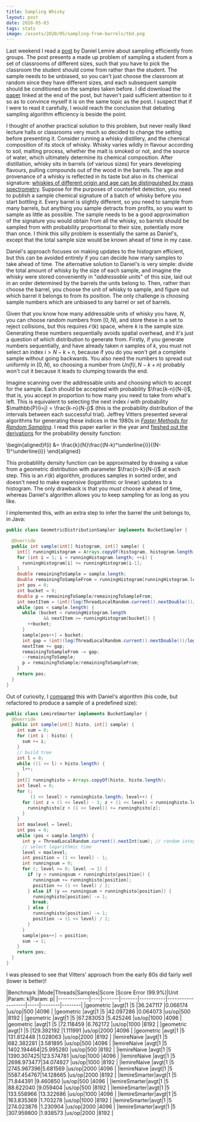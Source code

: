 ```yaml
---
title: Sampling Whisky
layout: post
date: 2020-05-03
tags: stats
image: /assets/2020/05/sampling-from-barrels/tbd.png 
---
```


Last weekend I read a [post](https://lemire.me/blog/2020/04/26/sampling-efficiently-from-groups/) by Daniel Lemire about sampling efficiently from groups.
The post presents a made up problem of sampling a student from a set of classrooms of different sizes, such that you have to pick the classroom the student should come from rather than the student.
The sample needs to be unbiased, so you can't just choose the classroom at random since they have different sizes, and each subsequent sample should be conditioned on the samples taken before. 
I did download the [paper](https://dl.acm.org/doi/10.1145/1328911.1328925) linked at the end of the post, but haven't paid sufficient attention to it so as to convince myself it is on the same topic as the post.
I suspect that if I were to read it carefully, I would reach the conclusion that debating sampling algorithm efficiency is beside the point. 

I thought of another practical solution to this problem, but never really liked lecture halls or classrooms very much so decided to change the setting before presenting it. 
Consider running a whisky distillery, and the chemical composition of its stock of whisky.
Whisky varies wildly in flavour according to soil, malting process, whether the malt is smoked or not, and the source of water, which ultimately determine its chemical composition.
After distillation, whisky sits in barrels (of various sizes) for years developing flavours, pulling compounds out of the wood in the barrels.
The age and provenance of a whisky is reflected in its taste but also in its chemical signature: [whiskies of different origin and age can be distinguished by mass spectrometry](https://www.nature.com/articles/s41598-019-44456-0).
Suppose for the purposes of counterfeit detection, you need to publish a sample chemical signature of a batch of whisky before you start bottling it.
Every barrel is slightly different, so you need to sample from many barrels, but anything you sample detracts from profits, so you want to sample as little as possible.
The sample needs to be a good approximation of the signature you would obtain from all the whisky, so barrels should be sampled from with probability proportional to their size, potentially more than once.
I think this silly problem is essentially the same as Daniel's, except that the total sample size would be known ahead of time in my case.

Daniel's approach focuses on making updates to the histogram efficient, but this can be avoided entirely if you can decide how many samples to take ahead of time.
The alternative solution to Daniel's is very simple: divide the total amount of whisky by the size of each sample, and imagine the whisky were stored conveniently in "_addressable units_" of this size, laid out in an order determined by the barrels the units belong to.
Then, rather than choose the barrel, you choose the unit of whisky to sample, and figure out which barrel it belongs to from its position.
The only challenge is choosing sample numbers which are unbiased to any barrel or set of barrels.

Given that you know how many addressable units of whisky you have, $N$, you can choose random numbers from $[0,N)$, and store these in a set to reject collisions, but this requires $\mathcal{O}(k)$ space, where $k$ is the sample size.
Generating these numbers sequentially avoids spatial overhead, and it's just a question of which distribution to generate from.
Firstly, if you generate numbers sequentially, and have already taken $n$ samples of $k$, you must not select an index $i > N - k + n$, because if you do you won't get a complete sample without going backwards.
You also need the numbers to spread out uniformly in $[0,N)$, so choosing a number from $Unif(i, N-k+n)$ probably won't cut it because it leads to clumping towards the end.

Imagine scanning over the addressable units and choosing which to accept for the sample. 
Each should be accepted with probability $\frac{k-n}{N-i}$, that is, you accept in proportion to how many you need to take from what's left.
This is equivalent to selecting the next index $i$ with probability $\mathbb{P}(i=j) = \frac{k-n}{N-j}$ (this is the probability distribution of the intervals between each successful trial).
Jeffrey Vitters presented several algorithms for generating these indices in the 1980s in [_Faster Methods for Random Sampling_](http://www.ittc.ku.edu/~jsv/Papers/Vit84.sampling.pdf). 
I read this paper earlier in the year and [fleshed out the derivations](/posts/reservoir-sampling#skipping-records) for the probability density function:

$$
$$\begin{aligned}f(i) 
&=  \frac{k}{N}\frac{(N-k)^\underline{i}}{(N-1)^\underline{i}}
\end{aligned}$$
$$

This probablility density function can be approximated by drawing a value from a geometric distribution with parameter $\frac{n-k}{N-i}$ at each step.
This is an $\mathcal{O}(k)$ algorithm, produces samples in sorted order, and doesn't need to make expensive (logarithmic or linear) updates to a histogram.
The only drawback is that you _must_ choose $k$ ahead of time, whereas Daniel's algorithm allows you to keep sampling for as long as you like.

I implemented this, with an extra step to infer the barrel the unit belongs to, in Java:

```java
public class GeometricDistributionSampler implements BucketSampler {

  @Override
  public int sample(int[] histogram, int[] sample) {
    int[] runningHistogram = Arrays.copyOf(histogram, histogram.length);
    for (int i = 1; i < runningHistogram.length; ++i) {
      runningHistogram[i] += runningHistogram[i-1];
    }
    double remainingToSample = sample.length;
    double remainingToSampleFrom = runningHistogram[runningHistogram.length - 1];
    int pos = 0;
    int bucket = 0;
    double p = remainingToSample/remainingToSampleFrom;
    int nextItem = (int)(log(ThreadLocalRandom.current().nextDouble())/log(1-p)) + 1;
    while (pos < sample.length) {
      while (bucket < runningHistogram.length
              && nextItem >= runningHistogram[bucket]) {
        ++bucket;
      }
      sample[pos++] = bucket;
      int gap = (int)(log(ThreadLocalRandom.current().nextDouble())/log(1-p)) + 1;
      nextItem += gap;
      remainingToSampleFrom -= gap;
      --remainingToSample;
      p = remainingToSample/remainingToSampleFrom;
    }
    return pos;
  }
}
```

Out of curiosity, I [compared](https://github.com/richardstartin/reservoir-sampling/blob/master/src/main/java/uk/co/openkappa/reservoir/benchmarks/BucketSamplers.java) this with Daniel's algorithm (his code, but refactored to produce a sample of a predefined size):

```java
public class LemireSmarter implements BucketSampler {
  @Override
  public int sample(int[] histo, int[] sample) {
    int sum = 0;
    for (int i : histo) {
      sum += i;
    }
    // build tree
    int l = 0;
    while ((1 << l) < histo.length) {
      l++;
    }
    int[] runninghisto = Arrays.copyOf(histo, histo.length);
    int level = 0;
    for (;
         (1 << level) < runninghisto.length; level++) {
      for (int z = (1 << level) - 1; z + (1 << level) < runninghisto.length; z += 2 * (1 << level)) {
        runninghisto[z + (1 << level)] += runninghisto[z];
      }
    }
    int maxlevel = level;
    int pos = 0;
    while (pos < sample.length) {
      int y = ThreadLocalRandom.current().nextInt(sum); // random integer in [0,sum)
      // select logarithmic time
      level = maxlevel;
      int position = (1 << level) - 1;
      int runningsum = 0;
      for (; level >= 0; level -= 1) {
        if (y > runningsum + runninghisto[position]) {
          runningsum += runninghisto[position];
          position += (1 << level) / 2;
        } else if (y == runningsum + runninghisto[position]) {
          runninghisto[position] -= 1;
          break;
        } else {
          runninghisto[position] -= 1;
          position -= (1 << level) / 2;
        }
      }
      sample[pos++] = position;
      sum -= 1;
    }
    return pos;
  }
}
```

I was pleased to see that Vitters' approach from the early 80s did fairly well (lower is better)!

<div class="table-holder" markdown="block">
|Benchmark    |Mode|Threads|Samples|Score      |Score Error (99.9%)|Unit |Param: k|Param: p|
|-------------|----|-------|-------|-----------|-------------------|-----|--------|--------|
|geometric    |avgt|1      |5      |36.247117  |0.066174           |us/op|500     |4096    |
|geometric    |avgt|1      |5      |42.097286  |0.064073           |us/op|500     |8192    |
|geometric    |avgt|1      |5      |67.283053  |5.425246           |us/op|1000    |4096    |
|geometric    |avgt|1      |5      |72.118459  |6.762172           |us/op|1000    |8192    |
|geometric    |avgt|1      |5      |129.392192 |1.111991           |us/op|2000    |4096    |
|geometric    |avgt|1      |5      |131.812448 |1.028063           |us/op|2000    |8192    |
|lemireNaive  |avgt|1      |5      |682.382281 |3.581895           |us/op|500     |4096    |
|lemireNaive  |avgt|1      |5      |1402.194464|25.995280          |us/op|500     |8192    |
|lemireNaive  |avgt|1      |5      |1390.307425|123.574781         |us/op|1000    |4096    |
|lemireNaive  |avgt|1      |5      |2698.973477|34.074927          |us/op|1000    |8192    |
|lemireNaive  |avgt|1      |5      |2745.967396|5.681569           |us/op|2000    |4096    |
|lemireNaive  |avgt|1      |5      |5587.454767|14.128665          |us/op|2000    |8192    |
|lemireSmarter|avgt|1      |5      |71.844391  |9.460850           |us/op|500     |4096    |
|lemireSmarter|avgt|1      |5      |88.622040  |9.059404           |us/op|500     |8192    |
|lemireSmarter|avgt|1      |5      |133.558966 |13.322686          |us/op|1000    |4096    |
|lemireSmarter|avgt|1      |5      |163.835369 |1.703278           |us/op|1000    |8192    |
|lemireSmarter|avgt|1      |5      |274.023876 |1.230904           |us/op|2000    |4096    |
|lemireSmarter|avgt|1      |5      |307.959800 |1.938573           |us/op|2000    |8192    |

</div>




 





 




 